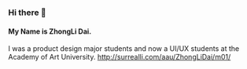### Hi there 👋
#### My Name is ZhongLi Dai.
I was a product design major students and now a UI/UX students at the Academy of Art University.
http://surrealli.com/aau/ZhongLiDai/m01/

<!--
**teylorfeliz/teylorfeliz** is a ✨ _special_ ✨ repository because its `README.md` (this file) appears on your GitHub profile.

Here are some ideas to get you started:

- 🔭 I’m currently working on my portfolio.
- 🌱 I’m currently learning design.
- 💬 Ask me about my career.
- ⚡ Fun fact: game.
-->
